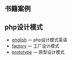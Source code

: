 ## 书籍案例

## php设计模式
- [english](?path=php-book-design_patterns-english.md) — php设计模式英语
- [factory](?path=php-book-design_patterns-factory.md) — 工厂设计模式
- [prototype](?path=php-book-design_patterns-prototype.md) — 原型设计模式